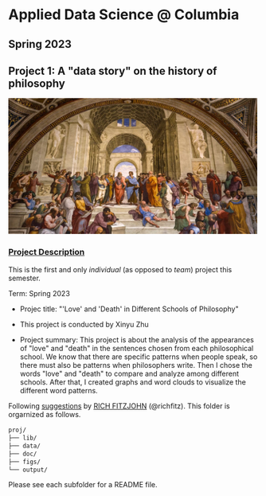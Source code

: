 # Applied Data Science @ Columbia
## Spring 2023
## Project 1: A "data story" on the history of philosophy

<img src="figs/3.jpeg" width="500">

### [Project Description](doc/)
This is the first and only *individual* (as opposed to *team*) project this semester. 

Term: Spring 2023

+ Projec title: "'Love' and 'Death' in Different Schools of Philosophy"
+ This project is conducted by Xinyu Zhu

+ Project summary: This project is about the analysis of the appearances of "love" and "death" in the sentences chosen from each philosophical school. We know that there are specific patterns when people speak, so there must also be patterns when philosophers write. Then I chose the words "love" and "death" to compare and analyze among different schools. After that, I created graphs and word clouds to visualize the different word patterns. 

Following [suggestions](http://nicercode.github.io/blog/2013-04-05-projects/) by [RICH FITZJOHN](http://nicercode.github.io/about/#Team) (@richfitz). This folder is orgarnized as follows.

```
proj/
├── lib/
├── data/
├── doc/
├── figs/
└── output/
```

Please see each subfolder for a README file.
